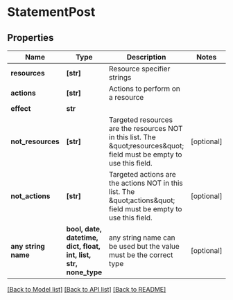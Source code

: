 # StatementPost


## Properties
Name | Type | Description | Notes
------------ | ------------- | ------------- | -------------
**resources** | **[str]** | Resource specifier strings | 
**actions** | **[str]** | Actions to perform on a resource | 
**effect** | **str** |  | 
**not_resources** | **[str]** | Targeted resources are the resources NOT in this list. The \&quot;resources\&quot; field must be empty to use this field. | [optional] 
**not_actions** | **[str]** | Targeted actions are the actions NOT in this list. The \&quot;actions\&quot; field must be empty to use this field. | [optional] 
**any string name** | **bool, date, datetime, dict, float, int, list, str, none_type** | any string name can be used but the value must be the correct type | [optional]

[[Back to Model list]](../README.md#documentation-for-models) [[Back to API list]](../README.md#documentation-for-api-endpoints) [[Back to README]](../README.md)


